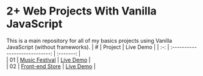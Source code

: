 # 2+ Web Projects With Vanilla JavaScript  

This is a main repository for all of my basics projects using Vanilla JavaScript (without frameworks).
|  #  |            Project             | Live Demo |
| :-: | :----------------------------: | :-------: |  
| 01  |       [Music Festival](https://github.com/kemilbeltre/vanillawebprojects/tree/main/musicfestival)       | [Live Demo](https://webfestival.netlify.app/)  |  
| 02  |       [Front-end Store](https://github.com/kemilbeltre/vanillawebprojects/tree/main/FRONTENDSTORE)       | [Live Demo](https://practical-frontendstore.netlify.app/)  |  
